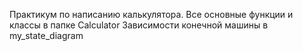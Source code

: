 Практикум по написанию калькулятора.
Все основные функции и классы в папке Calculator
Зависимости конечной машины в my_state_diagram
